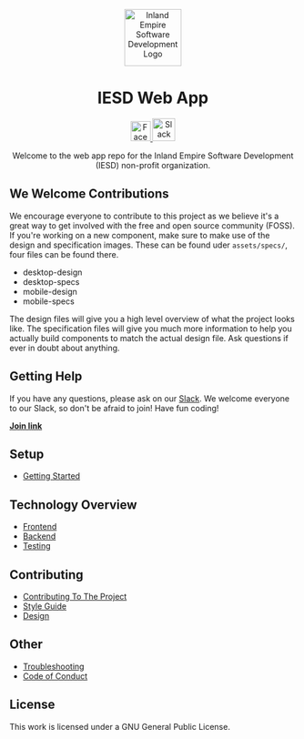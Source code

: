 <p align="center">
  <img 
    alt="Inland Empire Software Development Logo" 
    src="https://user-images.githubusercontent.com/36907562/55706662-9ae24f80-5996-11e9-9557-3a8440c5926a.png" 
    width="100px" >
</p>
<h1 align="center"> 
  IESD Web App 
</h1>
<p align="center">
  <a href="https://www.facebook.com/groups/IESoftwareDevelopment/">
    <img 
      alt="Facebook logo" 
      src="https://en.facebookbrand.com/wp-content/uploads/2016/05/flogo_rgb_hex-brc-site-250.png" 
      width="35px">
  </a>
  <a href="https://ie-sd.slack.com">
    <img 
      alt="Slack logo"
      src="https://cdn-images-1.medium.com/max/1600/1*rncLjp_nxRi08Y8AKZCJVA.png"
      width="40px">
  </a>
</p>

<p align="center">
  Welcome to the web app repo for the Inland Empire Software Development (IESD) non-profit organization.
</p>

## **We Welcome Contributions**
We encourage everyone to contribute to this project as we believe it's a great way to get involved with the free and open source community (FOSS).
If you're working on a new component, make sure to make use of the design and specification images. These can be found uder `assets/specs/`, four files can be found there.

- desktop-design
- desktop-specs
- mobile-design
- mobile-specs

The design files will give you a high level overview of what the project looks like. The specification files will give you much more information to help you actually build components to match the actual design file. Ask questions if ever in doubt about anything.

## **Getting Help**

If you have any questions, please ask on our [Slack](https://ie-sd.slack.com). We welcome everyone to our Slack, so don't be afraid to join! Have fun coding!

**<a href="https://bit.ly/2C0umfQ">Join link</a>**

## **Setup**
*   [Getting Started](./docs/SETUP.md)

## **Technology Overview**
*   [Frontend](./docs/FRONTEND.md)
*   [Backend](./docs/BACKEND.md)
*   [Testing](./docs/TESTING.md)

## **Contributing**
*   [Contributing To The Project](./docs/CONTRIBUTING.md)
*   [Style Guide](./docs/STYLE-GUIDE.md)
*   [Design](./docs/DESIGN.md)

## **Other**
*   [Troubleshooting](./docs/TROUBLESHOOTING.md)
*   [Code of Conduct](./docs/CC-en.md) 

## **License**
This work is licensed under a GNU General Public License.
 